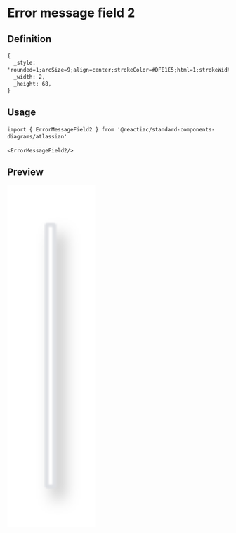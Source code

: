 # Error message field 2

## Definition

```
{
  _style: 'rounded=1;arcSize=9;align=center;strokeColor=#DFE1E5;html=1;strokeWidth=1;fontSize=12;shadow=1',
  _width: 2,
  _height: 68,
}
```

## Usage

```
import { ErrorMessageField2 } from '@reactiac/standard-components-diagrams/atlassian'

<ErrorMessageField2/>
```

## Preview

<img src="./error-message-field-2.png" width="200"/>
